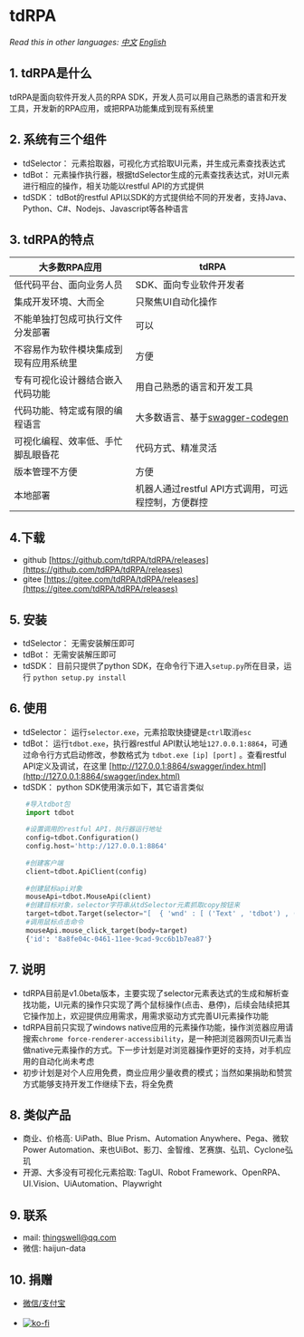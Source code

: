 # tdRPA

*Read this in other languages: [中文](./README_cn.md) [English](./README.md)*


## 1. tdRPA是什么
tdRPA是面向软件开发人员的RPA SDK，开发人员可以用自己熟悉的语言和开发工具，开发新的RPA应用，或把RPA功能集成到现有系统里

## 2. 系统有三个组件
- tdSelector： 元素拾取器，可视化方式拾取UI元素，并生成元素查找表达式
- tdBot： 元素操作执行器，根据tdSelector生成的元素查找表达式，对UI元素进行相应的操作，相关功能以restful API的方式提供
- tdSDK： tdBot的restful API以SDK的方式提供给不同的开发者，支持Java、Python、C#、Nodejs、Javascript等各种语言

## 3. tdRPA的特点
|**大多数RPA应用**   |  **tdRPA** |
| ------------ | ------------ |
|低代码平台、面向业务人员|SDK、面向专业软件开发者|
|集成开发环境、大而全|只聚焦UI自动化操作|
|不能单独打包成可执行文件分发部署|可以|
|不容易作为软件模块集成到现有应用系统里|方便|
|专有可视化设计器结合嵌入代码功能|用自己熟悉的语言和开发工具|
|代码功能、特定或有限的编程语言|大多数语言、基于[swagger-codegen](https://github.com/swagger-api/swagger-codegen "swagger-codegen")|
|可视化编程、效率低、手忙脚乱眼昏花|代码方式、精准灵活|
|版本管理不方便|方便|
|本地部署|机器人通过restful API方式调用，可远程控制，方便群控|

## 4.下载
- github [https://github.com/tdRPA/tdRPA/releases](https://github.com/tdRPA/tdRPA/releases)
- gitee [https://gitee.com/tdRPA/tdRPA/releases](https://gitee.com/tdRPA/tdRPA/releases)

## 5. 安装
- tdSelector： 无需安装解压即可
- tdBot： 无需安装解压即可
- tdSDK： 目前只提供了python SDK，在命令行下进入`setup.py`所在目录，运行 `python setup.py install`

## 6. 使用
- tdSelector： 运行`selector.exe`，元素拾取快捷键是`ctrl`取消`esc`
- tdBot： 运行`tdbot.exe`，执行器restful API默认地址`127.0.0.1:8864`，可通过命令行方式启动修改，参数格式为 `tdbot.exe [ip] [port]` 。查看restful API定义及调试，在这里 [http://127.0.0.1:8864/swagger/index.html](http://127.0.0.1:8864/swagger/index.html)
- tdSDK： python SDK使用演示如下，其它语言类似


```python
    #导入tdbot包
    import tdbot
    
    #设置调用的restful API，执行器运行地址
    config=tdbot.Configuration()
    config.host='http://127.0.0.1:8864'
    
    #创建客户端
    client=tdbot.ApiClient(config)
    
    #创建鼠标api对象
    mouseApi=tdbot.MouseApi(client)
    #创建目标对象，selector字符串从tdSelector元素抓取copy按钮来
    target=tdbot.Target(selector="[  { 'wnd' : [ ('Text' , 'tdbot') , ('aaRole' , '10') , ('App' , 'explorer.exe') ] } ,  { 'ctrl' : [ ('Text' , 'UIRibbonDockTop') , ('aaRole' , '10') ] } ,  { 'ctrl' : [ ('Text' , 'Ribbon') , ('aaRole' , '10') ] } ,  { 'ctrl' : [ ('Text' , 'Ribbon') , ('aaRole' , '10') ] } ,  { 'ctrl' : [ ('aaRole' , '10') ] } ,  { 'ctrl' : [ ('Text' , 'Ribbon') , ('aaRole' , '38') ] } ,  { 'ctrl' : [ ('Text' , '下层功能区') , ('aaRole' , '16') ] } ,  { 'ctrl' : [ ('aaRole' , '10') ] } ,  { 'ctrl' : [ ('Text' , '主页') , ('aaRole' , '38') ] } ,  { 'ctrl' : [ ('Text' , '新建') , ('aaRole' , '22') ] } ,  { 'ctrl' : [ ('Text' , '新建文件夹') , ('aaRole' , '43') ] }]")
    #调用鼠标点击命令
    mouseApi.mouse_click_target(body=target)
    {'id': '8a8fe04c-0461-11ee-9cad-9cc6b1b7ea87'}
```

## 7. 说明
- tdRPA目前是v1.0beta版本，主要实现了selector元素表达式的生成和解析查找功能，UI元素的操作只实现了两个鼠标操作(点击、悬停)，后续会陆续把其它操作加上，欢迎提供应用需求，用需求驱动方式完善UI元素操作功能
- tdRPA目前只实现了windows native应用的元素操作功能，操作浏览器应用请搜索`chrome force-renderer-accessibility`，是一种把浏览器网页UI元素当做native元素操作的方式。下一步计划是对浏览器操作更好的支持，对手机应用的自动化尚未考虑
- 初步计划是对个人应用免费，商业应用少量收费的模式；当然如果捐助和赞赏方式能够支持开发工作继续下去，将全免费

## 8. 类似产品
- 商业、价格高: UiPath、Blue Prism、Automation Anywhere、Pega、微软Power Automation、来也UiBot、影刀、金智维、艺赛旗、弘玑、Cyclone弘玑
- 开源、大多没有可视化元素拾取: TagUI、Robot Framework、OpenRPA、UI.Vision、UiAutomation、Playwright

## 9. 联系
- mail: thingswell@qq.com
- 微信: haijun-data

## 10. 捐赠
- [微信/支付宝](./zan.md)<br><br>
- [![ko-fi](https://ko-fi.com/img/githubbutton_sm.svg)](https://ko-fi.com/K3K7MFO73)